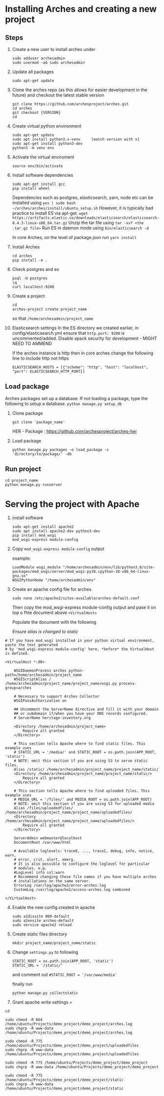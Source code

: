 # Installing Arches and creating a new project 

## Steps
1. Create a new user to install arches under 

   ```
   sudo adduser archesadmin
   sudo usermod -aG sudo archesadmin
   ```

2. Update all packages

   ```
   sudo apt-get update
   ```

3. Clone the arches repo (as this allows for easier development in the future) and checkout the latest stable version
   ```
   git clone https://github.com/archesproject/arches.git
   cd arches 
   git checkout {VERSION}
   cd
   ```

4.  Create virtual python environment 
    ```
    sudo apt-get update
    sudo apt install python3.x-venv     [match version with x]
    sudo apt-get install python3-dev
    python3 -m venv env
    ```

5. Activate the virtual enviroment

   ```
   source env/bin/activate
   ```

6. Install software dependencies 
   ```
   sudo apt-get install gcc
   pip install wheel
   ```
   Dependencies such as postgres, elasticsearch, yarn, node etc can be installed using
   `yes | sudo bash ~/arches/arches/install/ubuntu_setup.sh`
   However, it is typically bad practice to install ES via apt-get.
   `wget https://artifacts.elastic.co/downloads/elasticsearch/elasticsearch-8.4.3-linux-x86_64.tar.gz`
   Unzip the tar file using `tar -xvf <the .tar.gz file>`
   Run ES in daemon mode using `bin/elasticsearch -d`
   
   In core Arches, on the level of package.json run `yarn install`

7. Install Arches
   ```
   cd arches
   pip install -e .
   ```

8. Check postgres and es
   ```
   psql -U postgres
   \q 
   curl localhost:9200
   ```

9. Create a project
   ```
   cd
   arches-project create project_name
   ```
   so that `/home/archesadmin/project_name`

10. Elasticsearch settings
    In the ES directory we created earlier, in config/elasticsearch.yml ensure that `http.port: 9200` is uncommented/added.
    Disable xpack security for development - MIGHT NEED TO AMMEND
    
    If the arches instance is http then in core arches change the following line to include http not https
    ```
    ELASTICSEARCH_HOSTS = [{"scheme": "http", "host": "localhost", "port": ELASTICSEARCH_HTTP_PORT}]
    ```

## Load package

Arches packages set up a database.
If not loading a package, type the following to setup a database. `python manage.py setup_db`

1. Clone package
   ```
   git clone 'package_name' 
   ```
   HER - Package : https://github.com/archesproject/arches-her

2. Load package
   ```
   python manage.py packages -o load_package -s 'directory/to/package/' -db
   ```


## Run project

   ```
   cd project_name
   python manage.py runserver
   ```

# Serving the project with Apache

1. install software
   ```
   sudo apt-get install apache2
   sudo apt install apache2-dev python3-dev
   pip install mod_wsgi
   mod_wsgi-express module-config
   ```
2. Copy `mod_wsgi-express module-config` output

   example: 
   ```
   LoadModule wsgi_module "/home/archesadmin/env/lib/python3.8/site-packages/mod_wsgi/server/mod_wsgi-py38.cpython-38-x86_64-linux-gnu.so"
   WSGIPythonHome "/home/archesadmin/env"
   ```

3. Create an apache config file for arches

   ```
   sudo nano /etc/apache2/sites-available/arches-default.conf 
   ```
   Then copy the mod_wsgi-express module-config output and pase it on top o fhte document above `<VirtualHost>`

   Populate the document with the following

   _Ensure alias is changed to static_

```
# If you have mod_wsgi installed in your python virtual environment, paste the text generated
# by 'mod_wsgi-express module-config' here, *before* the VirtualHost is defined.

<VirtualHost *:80>

    WSGIDaemonProcess arches python-path=/home/archesadmin/project_name
    WSGIScriptAlias / /home/archesadmin/project_name/project_name/wsgi.py process-group=arches

    # Necessary to support Arches Collector
    WSGIPassAuthorization on

    ## Uncomment the ServerName directive and fill it with your domain
    ## or subdomain if/when you have your DNS records configured.
    # ServerName heritage-inventory.org

    <Directory /home/archesadmin/project_name>
        Require all granted
    </Directory>

    # This section tells Apache where to find static files. This example uses
    # STATIC_URL = '/media/' and STATIC_ROOT = os.path.join(APP_ROOT, 'static')
    # NOTE: omit this section if you are using S3 to serve static files.
    Alias /static/ /home/archesadmin/project_name/project_name/static/
    <Directory /home/archesadmin/project_name/project_name/static/>
        Require all granted
    </Directory>

    # This section tells Apache where to find uploaded files. This example uses
    # MEDIA_URL = '/files/' and MEDIA_ROOT = os.path.join(APP_ROOT)
    # NOTE: omit this section if you are using S3 for uploaded media
    Alias /files/uploadedfiles/ /home/archesadmin/project_name/project_name/uploadedfiles/
    <Directory /home/archesadmin/project_name/project_name/uploadedfiles/>
        Require all granted
    </Directory>

    ServerAdmin webmaster@localhost
    DocumentRoot /var/www/html

    # Available loglevels: trace8, ..., trace1, debug, info, notice, warn,
    # error, crit, alert, emerg.
    # It is also possible to configure the loglevel for particular
    # modules, e.g.
    #LogLevel info ssl:warn
    # Recommend changing these file names if you have multiple arches
    # installations on the same server.
    ErrorLog /var/log/apache2/error-arches.log
    CustomLog /var/log/apache2/access-arches.log combined

</VirtualHost>
```

4. Enable the new config created in apache
   ```
   sudo a2dissite 000-default
   sudo a2ensite arches-default
   sudo service apache2 reload
   ```

3. Create static files directory 
   ```
   mkdir project_name/project_name/static
   ```

4. Change `settings.py` to following 
   ```
   STATIC_ROOT = os.path.join(APP_ROOT, 'static')
   STATIC_URL = '/static/'
   ```
   and comment out `#STATIC_ROOT = '/var/www/media'`


   finally run
   ```
   python manage.py collectstatic
   ```

5. Grant apache write settings =
```
cd
```
```
sudo chmod -R 664 /home/ubuntu/Projects/demo_project/demo_project/arches.log
sudo chgrp -R www-data /home/ubuntu/Projects/demo_project/demo_project/arches.log
```
```
sudo chmod -R 775 /home/ubuntu/Projects/demo_project/demo_project/uploadedfiles
sudo chgrp -R www-data /home/ubuntu/Projects/demo_project/demo_project/uploadedfiles
```
```
sudo chmod -R 775 /home/ubuntu/Projects/demo_project/demo_project
sudo chgrp -R www-data /home/ubuntu/Projects/demo_project/demo_project
```
```
sudo chmod -R 775 /home/ubuntu/Projects/demo_project/demo_project/static
sudo chgrp -R www-data /home/ubuntu/Projects/demo_project/demo_project/static
